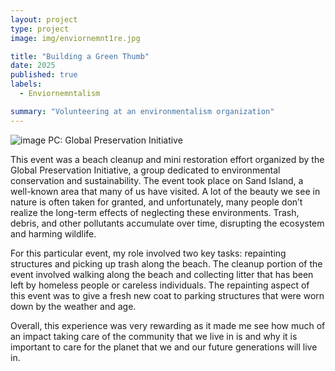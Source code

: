 ```yaml
---
layout: project
type: project
image: img/enviornemnt1re.jpg

title: "Building a Green Thumb"
date: 2025
published: true
labels:
  - Enviornemntalism

summary: "Volunteering at an environmentalism organization"
---
```


![image](https://github.com/user-attachments/assets/f6c0fe80-7604-4c79-9cd0-132084fdd9fd)
PC: Global Preservation Initiative


This event was a beach cleanup and mini restoration effort organized by the Global Preservation Initiative, a group dedicated to environmental conservation and sustainability. 
The event took place on Sand Island, a well-known area that many of us have visited. A lot of the beauty we see in nature is often taken for granted, and unfortunately, many people 
don’t realize the long-term effects of neglecting these environments. Trash, debris, and other pollutants accumulate over time, disrupting the ecosystem and harming wildlife.

For this particular event, my role involved two key tasks: repainting structures and picking up trash along the beach. 
The cleanup portion of the event involved walking along the beach and collecting litter that has been left by homeless people or careless individuals.
The repainting aspect of this event was to give a fresh new coat to parking structures that were worn down by the weather and age.

Overall, this experience was very rewarding as it made me see how much of an impact taking care of the community that we live in is and why it is important to care for the planet that we 
and our future generations will live in. 
